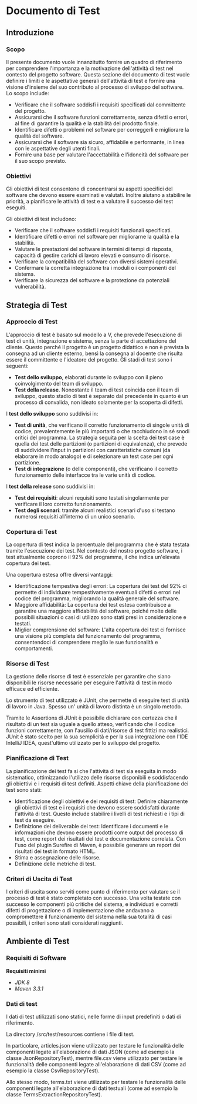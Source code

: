 # Documento di Test

## Introduzione

### Scopo

Il presente documento vuole innanzitutto fornire un quadro di riferimento per comprendere l'importanza e la motivazione
dell'attività di test nel contesto del progetto software. Questa sezione del documento di test vuole definire i limiti e
le aspettative generali dell'attività di test e fornire una visione d'insieme del suo contributo al processo di sviluppo
del software. Lo scopo include:

- Verificare che il software soddisfi i requisiti specificati dal committente del progetto.
- Assicurarsi che il software funzioni correttamente, senza difetti o errori, al fine di garantire la qualità e la
  stabilità del prodotto finale.
- Identificare difetti o problemi nel software per correggerli e migliorare la qualità del software.
- Assicurarsi che il software sia sicuro, affidabile e performante, in linea con le aspettative degli utenti finali.
- Fornire una base per valutare l'accettabilità e l'idoneità del software per il suo scopo previsto.

### Obiettivi

Gli obiettivi di test consentono di concentrarsi su aspetti specifici del software che devono essere esaminati e
valutati. Inoltre aiutano a stabilire le priorità, a pianificare le attività di test e a valutare il successo dei test
eseguiti.

Gli obiettivi di test includono:

- Verificare che il software soddisfi i requisiti funzionali specificati.
- Identificare difetti o errori nel software per migliorarne la qualità e la stabilità.
- Valutare le prestazioni del software in termini di tempi di risposta, capacità di gestire carichi di lavoro elevati e
  consumo di risorse.
- Verificare la compatibilità del software con diversi sistemi operativi.
- Confermare la corretta integrazione tra i moduli o i componenti del sistema.
- Verificare la sicurezza del software e la protezione da potenziali vulnerabilità.

## Strategia di Test

### Approccio di Test

L'approccio di test è basato sul modello a V, che prevede l'esecuzione di test di unità, integrazione e sistema, senza
la parte di accettazione del cliente. Questo perché il progetto è un progetto didattico e non è prevista la consegna ad
un cliente esterno, bensì la consegna al docente che risulta essere il committente e l'ideatore del progetto.
Gli stadi di test sono i seguenti:

- **Test dello sviluppo**, elaborati durante lo sviluppo con il pieno coinvolgimento del team di sviluppo.
- **Test della release**. Nonostante il team di test coincida con il team di sviluppo, questo stadio di test è separato
  dal
  precedente in quanto è un processo di convalida, non ideato solamente per la scoperta di difetti.

I **test dello sviluppo** sono suddivisi in:

- **Test di unità**, che verificano il corretto funzionamento di singole unità di codice, prevalentemente le più
  importanti
  o che racchiudono in sé snodi critici del programma. La strategia seguita per la scelta dei test case è quella dei
  test delle partizioni (o partizioni di equivalenza), che prevede di suddividere l'input in partizioni con
  caratteristiche comuni (da elaborare in modo analogo) e di selezionare un test case per ogni partizione.
- **Test di integrazione** (o delle componenti), che verificano il corretto funzionamento delle interfacce tra le varie
  unità di codice.

I **test della release** sono suddivisi in:

- **Test dei requisiti**: alcuni requisiti sono testati singolarmente per verificare il loro corretto funzionamento.
- **Test degli scenari**: tramite alcuni realistici scenari d'uso si testano numerosi requisiti all'interno di un unico
  scenario.

### Copertura di Test

La copertura di test indica la percentuale del programma che è stata testata tramite l'esecuzione dei test. Nel contesto
del nostro progetto software, i test attualmente coprono il 92% del programma, il che indica un'elevata copertura dei
test.

Una copertura estesa offre diversi vantaggi:

- Identificazione tempestiva degli errori: La copertura dei test del 92% ci permette di individuare tempestivamente
eventuali difetti o errori nel codice del programma, migliorando la qualità generale del software.
- Maggiore affidabilità: La copertura dei test estesa contribuisce a garantire una maggiore affidabilità del software,
poiché molte delle possibili situazioni o casi di utilizzo sono stati presi in considerazione e testati.
- Miglior comprensione del software: L'alta copertura dei test ci fornisce una visione più completa del funzionamento del
programma, consentendoci di comprendere meglio le sue funzionalità e comportamenti.

### Risorse di Test

La gestione delle risorse di test è essenziale per garantire che siano disponibili le risorse necessarie per eseguire
l'attività di test in modo efficace ed efficiente.

Lo strumento di test utilizzato è JUnit, che permette di eseguire test di unità di lavoro in Java. Spesso un' unità di
lavoro distinta è un singolo metodo.

Tramite le Assertions di JUnit è possibile dichiarare con certezza che il risultato di un test sia uguale a quello
atteso, verificando che il codice funzioni correttamente, con l'ausilio di dati/risorse di test fittizi ma realistici.
JUnit è stato scelto per la sua semplicità e per la sua integrazione con l'IDE IntelliJ IDEA, quest'ultimo utilizzato
per lo sviluppo del progetto.

### Pianificazione di Test

La pianificazione dei test fa si che l'attività di test sia eseguita in modo sistematico, ottimizzando l'utilizzo delle
risorse disponibili e soddisfacendo gli obiettivi e i requisiti di test definiti.
Aspetti chiave della pianificazione dei test sono stati:

- Identificazione degli obiettivi e dei requisiti di test: Definire chiaramente gli obiettivi di test e i requisiti che
  devono essere soddisfatti durante l'attività di test. Questo include stabilire i livelli di test richiesti e i tipi di
  test da eseguire.
- Definizione dei deliverable dei test: Identificare i documenti e le informazioni che devono essere prodotti come
  output del processo di test, come report dei risultati dei test e documentazione correlata. Con l'uso del plugin
  Surefire di Maven, è possibile generare un report dei risultati dei test in formato HTML.
- Stima e assegnazione delle risorse.
- Definizione delle metriche di test.

### Criteri di Uscita di Test

I criteri di uscita sono serviti come punto di riferimento per valutare se il processo di test è stato completato con
successo.
Una volta testate con successo le componenti più critiche del sistema, e individuati e corretti difetti di progettazione
o di implementazione che andavano a compromettere il funzionamento del sistema nella sua totalità di casi possibili, i
criteri sono stati considerati raggiunti.

## Ambiente di Test

### Requisiti di Software

**Requisiti minimi**

- _JDK 8_
- _Maven 3.3.1_

### Dati di test

I dati di test utilizzati sono statici, nelle forme di input predefiniti o dati di riferimento.

La directory /src/test/resources contiene i file di test.

In particolare, articles.json viene utilizzato per testare le funzionalità delle componenti legate all'elaborazione di
dati JSON (come ad esempio la classe JsonRepositoryTest), mentre file.csv
viene utilizzato per testare le funzionalità delle componenti legate all'elaborazione di dati CSV (come ad esempio la
classe CsvRepositoryTest).

Allo stesso modo, terms.txt viene utilizzato per testare le funzionalità delle componenti
legate all'elaborazione di dati testuali (come ad esempio la classe TermsExtractionRepositoryTest).





